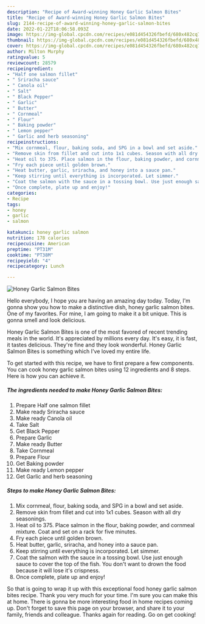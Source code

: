 ```yaml
---
description: "Recipe of Award-winning Honey Garlic Salmon Bites"
title: "Recipe of Award-winning Honey Garlic Salmon Bites"
slug: 2144-recipe-of-award-winning-honey-garlic-salmon-bites
date: 2022-01-22T18:06:58.093Z
image: https://img-global.cpcdn.com/recipes/e081d454326fbefd/680x482cq70/honey-garlic-salmon-bites-recipe-main-photo.jpg
thumbnail: https://img-global.cpcdn.com/recipes/e081d454326fbefd/680x482cq70/honey-garlic-salmon-bites-recipe-main-photo.jpg
cover: https://img-global.cpcdn.com/recipes/e081d454326fbefd/680x482cq70/honey-garlic-salmon-bites-recipe-main-photo.jpg
author: Milton Murphy
ratingvalue: 5
reviewcount: 28579
recipeingredient:
- "Half one salmon fillet"
- " Sriracha sauce"
- " Canola oil"
- " Salt"
- " Black Pepper"
- " Garlic"
- " Butter"
- " Cornmeal"
- " Flour"
- " Baking powder"
- " Lemon pepper"
- " Garlic and herb seasoning"
recipeinstructions:
- "Mix cornmeal, flour, baking soda, and SPG in a bowl and set aside."
- "Remove skin from fillet and cut into 1x1 cubes. Season with all dry seasonings."
- "Heat oil to 375. Place salmon in the flour, baking powder, and cornmeal mixture. Coat and set on a rack for five minutes."
- "Fry each piece until golden brown."
- "Heat butter, garlic, sriracha, and honey into a sauce pan."
- "Keep stirring until everything is incorporated. Let simmer."
- "Coat the salmon with the sauce in a tossing bowl. Use just enough sauce to cover the top of the fish. You don't want to drown the food because it will lose it's crispness."
- "Once complete, plate up and enjoy!"
categories:
- Recipe
tags:
- honey
- garlic
- salmon

katakunci: honey garlic salmon 
nutrition: 178 calories
recipecuisine: American
preptime: "PT31M"
cooktime: "PT38M"
recipeyield: "4"
recipecategory: Lunch

---
```



![Honey Garlic Salmon Bites](https://img-global.cpcdn.com/recipes/e081d454326fbefd/680x482cq70/honey-garlic-salmon-bites-recipe-main-photo.jpg)

Hello everybody, I hope you are having an amazing day today. Today, I'm gonna show you how to make a distinctive dish, honey garlic salmon bites. One of my favorites. For mine, I am going to make it a bit unique. This is gonna smell and look delicious.

Honey Garlic Salmon Bites is one of the most favored of recent trending meals in the world. It's appreciated by millions every day. It's easy, it is fast, it tastes delicious. They're fine and they look wonderful. Honey Garlic Salmon Bites is something which I've loved my entire life.




To get started with this recipe, we have to first prepare a few components. You can cook honey garlic salmon bites using 12 ingredients and 8 steps. Here is how you can achieve it.

<!--inarticleads1-->

##### The ingredients needed to make Honey Garlic Salmon Bites:

1. Prepare Half one salmon fillet
1. Make ready  Sriracha sauce
1. Make ready  Canola oil
1. Take  Salt
1. Get  Black Pepper
1. Prepare  Garlic
1. Make ready  Butter
1. Take  Cornmeal
1. Prepare  Flour
1. Get  Baking powder
1. Make ready  Lemon pepper
1. Get  Garlic and herb seasoning




<!--inarticleads2-->

##### Steps to make Honey Garlic Salmon Bites:

1. Mix cornmeal, flour, baking soda, and SPG in a bowl and set aside.
1. Remove skin from fillet and cut into 1x1 cubes. Season with all dry seasonings.
1. Heat oil to 375. Place salmon in the flour, baking powder, and cornmeal mixture. Coat and set on a rack for five minutes.
1. Fry each piece until golden brown.
1. Heat butter, garlic, sriracha, and honey into a sauce pan.
1. Keep stirring until everything is incorporated. Let simmer.
1. Coat the salmon with the sauce in a tossing bowl. Use just enough sauce to cover the top of the fish. You don't want to drown the food because it will lose it's crispness.
1. Once complete, plate up and enjoy!




So that is going to wrap it up with this exceptional food honey garlic salmon bites recipe. Thank you very much for your time. I'm sure you can make this at home. There is gonna be more interesting food in home recipes coming up. Don't forget to save this page on your browser, and share it to your family, friends and colleague. Thanks again for reading. Go on get cooking!
